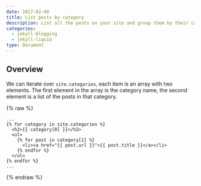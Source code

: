 ```yaml
---
date: 2017-02-08
title: List posts by category
description: List all the posts on your site and group them by their category
categories:
  - jekyll-blogging
  - jekyll-liquid
type: Document
---
```

## Overview

We can iterate over `site.categories`, each item is an array with two elements. The first element in the array is the category name, the second element is a list of the posts in that category.

{% raw %}
~~~liquid
...
{% for category in site.categories %}
  <h2>{{ category[0] }}</h2>
  <ul>
    {% for post in category[1] %}
      <li><a href="{{ post.url }}">{{ post.title }}</a></li>
    {% endfor %}
  </ul>
{% endfor %}
...
~~~
{% endraw %}
